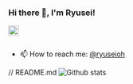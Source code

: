 ### Hi there 👋, I'm Ryusei!

<a href="ryuseiohh@gmail.com">
  <img align="left" alt="Ryusei Oh | Gmail" width="21px" src="https://raw.githubusercontent.com/ryuseioh/ryuseioh/master/assets/gmail.png"/>
</a>

<br />
<br />

- 📫 How to reach me: <a href="ryuseiohh@gmail.com">@ryuseioh</a> 

// README.md
![Github stats](https://github-readme-stats.vercel.app/api?username=RyuseiOh&theme=highcontrast&show_icons=true&count_private=true)
 

 


